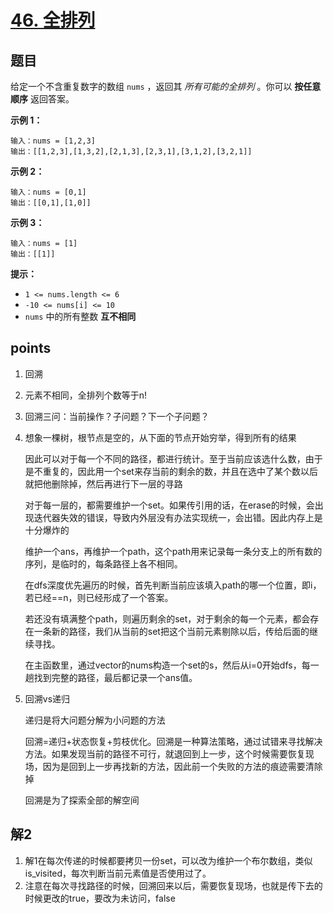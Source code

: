 # [46. 全排列](https://leetcode.cn/problems/permutations/)



##  题目

给定一个不含重复数字的数组 `nums` ，返回其 *所有可能的全排列* 。你可以 **按任意顺序** 返回答案。

 

**示例 1：**

```
输入：nums = [1,2,3]
输出：[[1,2,3],[1,3,2],[2,1,3],[2,3,1],[3,1,2],[3,2,1]]
```

**示例 2：**

```
输入：nums = [0,1]
输出：[[0,1],[1,0]]
```

**示例 3：**

```
输入：nums = [1]
输出：[[1]]
```

 

**提示：**

- `1 <= nums.length <= 6`
- `-10 <= nums[i] <= 10`
- `nums` 中的所有整数 **互不相同**



## points

1. 回溯

2. 元素不相同，全排列个数等于n!

3. 回溯三问：当前操作？子问题？下一个子问题？

4. 想象一棵树，根节点是空的，从下面的节点开始穷举，得到所有的结果

   因此可以对于每一个不同的路径，都进行统计。至于当前应该选什么数，由于是不重复的，因此用一个set来存当前的剩余的数，并且在选中了某个数以后就把他删除掉，然后再进行下一层的寻路

   对于每一层的，都需要维护一个set。如果传引用的话，在erase的时候，会出现迭代器失效的错误，导致内外层没有办法实现统一，会出错。因此内存上是十分爆炸的

   维护一个ans，再维护一个path，这个path用来记录每一条分支上的所有数的序列，是临时的，每条路径上各不相同。

   在dfs深度优先遍历的时候，首先判断当前应该填入path的哪一个位置，即i，若已经==n，则已经形成了一个答案。

   若还没有填满整个path，则遍历剩余的set，对于剩余的每一个元素，都会存在一条新的路径，我们从当前的set把这个当前元素剔除以后，传给后面的继续寻找。

   在主函数里，通过vector的nums构造一个set的s，然后从i=0开始dfs，每一趟找到完整的路径，最后都记录一个ans值。

5. 回溯vs递归

   递归是将大问题分解为小问题的方法

   回溯=递归+状态恢复+剪枝优化。回溯是一种算法策略，通过试错来寻找解决方法。如果发现当前的路径不可行，就退回到上一步，这个时候需要恢复现场，因为是回到上一步再找新的方法，因此前一个失败的方法的痕迹需要清除掉

   回溯是为了探索全部的解空间



## 解2

1. 解1在每次传递的时候都要拷贝一份set，可以改为维护一个布尔数组，类似is_visited，每次判断当前元素值是否使用过了。
2. 注意在每次寻找路径的时候，回溯回来以后，需要恢复现场，也就是传下去的时候更改的true，要改为未访问，false